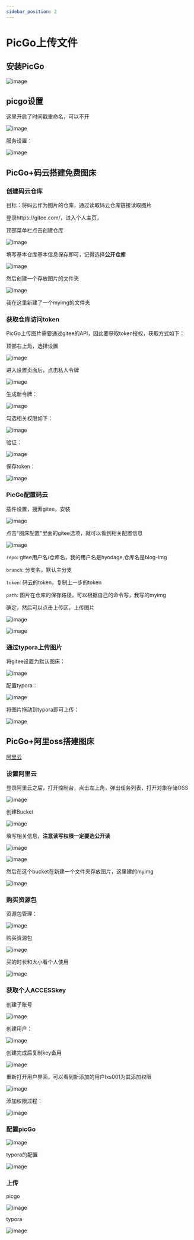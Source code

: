 ```yaml
---
sidebar_position: 2
---
```


# PicGo上传文件

## 安装PicGo

![image](https://blog-guiyexing.oss-cn-qingdao.aliyuncs.com/blogImg/202208180027438.png!blog.guiyexing)

## picgo设置

这里开启了时间戳重命名，可以不开

![image](https://blog-guiyexing.oss-cn-qingdao.aliyuncs.com/blogImg/202208180027908.png!blog.guiyexing)

服务设置：

![image](https://blog-guiyexing.oss-cn-qingdao.aliyuncs.com/blogImg/202208180027909.png!blog.guiyexing)

## PicGo+码云搭建免费图床

### 创建码云仓库

目标：将码云作为图片的仓库，通过读取码云仓库链接读取图片

登录https://gitee.com/，进入个人主页，

顶部菜单栏点击创建仓库

![image](https://blog-guiyexing.oss-cn-qingdao.aliyuncs.com/blogImg/202208180027439.png!blog.guiyexing)

填写基本仓库基本信息保存即可，记得选择**公开仓库**

![image](https://blog-guiyexing.oss-cn-qingdao.aliyuncs.com/blogImg/202208180027444.png!blog.guiyexing)

然后创建一个存放图片的文件夹

![image](https://blog-guiyexing.oss-cn-qingdao.aliyuncs.com/blogImg/202208180027444.png!blog.guiyexing)

我在这里新建了一个myimg的文件夹

### 获取仓库访问token

PicGo上传图片需要通过gitee的API，因此要获取token授权，获取方式如下：

顶部右上角，选择设置

![image](https://blog-guiyexing.oss-cn-qingdao.aliyuncs.com/blogImg/202208180027446.png!blog.guiyexing)

进入设置页面后，点击私人令牌

![image](https://blog-guiyexing.oss-cn-qingdao.aliyuncs.com/blogImg/202208180027445.png!blog.guiyexing)

生成新令牌：

![image](https://blog-guiyexing.oss-cn-qingdao.aliyuncs.com/blogImg/202208180027891.png!blog.guiyexing)

勾选相关权限如下：

![image](https://blog-guiyexing.oss-cn-qingdao.aliyuncs.com/blogImg/202208180027893.png!blog.guiyexing)

验证：

![image](https://blog-guiyexing.oss-cn-qingdao.aliyuncs.com/blogImg/202208180027896.png!blog.guiyexing)

保存token：

![image](https://blog-guiyexing.oss-cn-qingdao.aliyuncs.com/blogImg/202208180027892.png!blog.guiyexing)

### PicGo配置码云

插件设置，搜索gitee，安装

![image](https://blog-guiyexing.oss-cn-qingdao.aliyuncs.com/blogImg/202208180027342.png!blog.guiyexing)

点击"图床配置"里面的gitee选项，就可以看到相关配置信息

![image](https://blog-guiyexing.oss-cn-qingdao.aliyuncs.com/blogImg/202208180027359.png!blog.guiyexing)

`repo`: gitee用户名/仓库名，我的用户名是hyodage,仓库名是blog-img

`branch`: 分支名，默认主分支

`token`: 码云的token，复制上一步的token

`path`: 图片在仓库的保存路径，可以根据自己的命令写，我写的myimg

确定，然后可以点击上传区，上传图片

![image](https://blog-guiyexing.oss-cn-qingdao.aliyuncs.com/blogImg/202208180027364.png!blog.guiyexing)

![image](https://blog-guiyexing.oss-cn-qingdao.aliyuncs.com/blogImg/202208180027390.gif)

### 通过typora上传图片

将gitee设置为默认图床：

![image](https://blog-guiyexing.oss-cn-qingdao.aliyuncs.com/blogImg/202208180027373.png!blog.guiyexing)

配置typora：

![image](https://blog-guiyexing.oss-cn-qingdao.aliyuncs.com/blogImg/202208180027381.png!blog.guiyexing)

将图片拖动到typora即可上传：

![image](https://blog-guiyexing.oss-cn-qingdao.aliyuncs.com/blogImg/202208180027030.gif)

## PicGo+阿里oss搭建图床

[阿里云](https://www.aliyun.com)

### 设置阿里云

登录阿里云之后，打开控制台，点击左上角，弹出任务列表，打开对象存储OSS

![image](https://blog-guiyexing.oss-cn-qingdao.aliyuncs.com/blogImg/202208180027997.png!blog.guiyexing)

创建Bucket

![image](https://blog-guiyexing.oss-cn-qingdao.aliyuncs.com/blogImg/202208180027999.png!blog.guiyexing)

填写相关信息，**注意读写权限一定要选公开读**

![image](https://blog-guiyexing.oss-cn-qingdao.aliyuncs.com/blogImg/202208180027016.png!blog.guiyexing)

![image](https://blog-guiyexing.oss-cn-qingdao.aliyuncs.com/blogImg/202208180027014.png!blog.guiyexing)

然后在这个bucket在新建一个文件夹存放图片，这里建的myimg

![image](https://blog-guiyexing.oss-cn-qingdao.aliyuncs.com/blogImg/202208180027223.png!blog.guiyexing)

### 购买资源包

资源包管理：

![image](https://blog-guiyexing.oss-cn-qingdao.aliyuncs.com/blogImg/202208180027604.png!blog.guiyexing)

购买资源包

![image](https://blog-guiyexing.oss-cn-qingdao.aliyuncs.com/blogImg/202208180027610.png!blog.guiyexing)

买的时长和大小看个人使用

![image](https://blog-guiyexing.oss-cn-qingdao.aliyuncs.com/blogImg/202208180027613.png!blog.guiyexing)

### 获取个人ACCESSkey

创建子账号

![image](https://blog-guiyexing.oss-cn-qingdao.aliyuncs.com/blogImg/202208180027625.png!blog.guiyexing)

创建用户：

![image](https://blog-guiyexing.oss-cn-qingdao.aliyuncs.com/blogImg/202208180027960.png!blog.guiyexing)

创建完成后复制key备用

![image](https://blog-guiyexing.oss-cn-qingdao.aliyuncs.com/blogImg/202208180027962.png!blog.guiyexing)

重新打开用户界面，可以看到新添加的用户lxs001为其添加权限

![image](https://blog-guiyexing.oss-cn-qingdao.aliyuncs.com/blogImg/202208180027506.png!blog.guiyexing)

添加权限过程：

![image](https://blog-guiyexing.oss-cn-qingdao.aliyuncs.com/blogImg/202208180027511.png!blog.guiyexing)

### 配置picGo

![image](https://blog-guiyexing.oss-cn-qingdao.aliyuncs.com/blogImg/202208180027598.png!blog.guiyexing)

typora的配置

![image](https://blog-guiyexing.oss-cn-qingdao.aliyuncs.com/blogImg/202208180027830.png!blog.guiyexing)

### 上传

picgo

![image](https://blog-guiyexing.oss-cn-qingdao.aliyuncs.com/blogImg/202208180027982.gif)

typora

![image](https://blog-guiyexing.oss-cn-qingdao.aliyuncs.com/blogImg/202208180033100.gif)